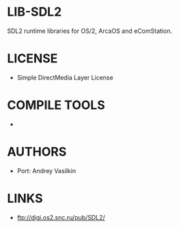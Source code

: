 # LIB-SDL2
SDL2 runtime libraries for OS/2, ArcaOS and eComStation.

LICENSE
===============
* Simple DirectMedia Layer License

COMPILE TOOLS
===============
* 
 
AUTHORS
===============
* Port: Andrey Vasilkin

LINKS
===============
* ftp://digi.os2.snc.ru/pub/SDL2/
